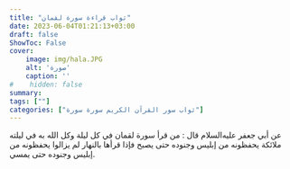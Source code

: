 ```yaml
---
title: "ثواب قراءة سورة لقمان"
date: 2023-06-04T01:21:13+03:00
draft: false
ShowToc: False
cover:
    image: img/hala.JPG
    alt: 'صورة'
    caption: ''
#    hidden: false
summary: 
tags: [""]
categories: ["ثواب سور القرآن الكريم سورة سورة"]
---
```

عن أبي جعفر
عليه‌السلام قال : من قرأ سورة لقمان في كل ليلة وكل الله به في
ليلته ملائكة يحفظونه من إبليس وجنوده حتى يصبح فإذا قرأها بالنهار
لم يزالوا يحفظونه من إبليس وجنوده حتى يمسي.

